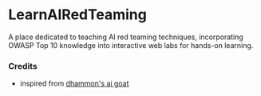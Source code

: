 # LearnAIRedTeaming
A place dedicated to teaching AI red teaming techniques, incorporating OWASP Top 10 knowledge into interactive web labs for hands-on learning.

### Credits
- inspired from [dhammon's ai goat](https://github.com/dhammon/ai-goat)
